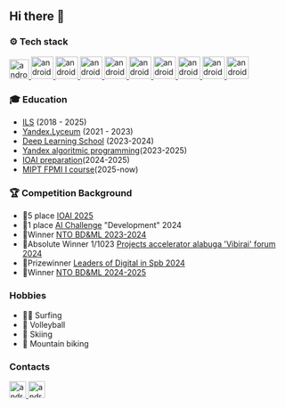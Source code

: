 ## Hi there 👋
### ⚙️ Tech stack
<p align="left"> 
  <a href="https://www.python.org" target="_blank"> 
    <img src="https://upload.wikimedia.org/wikipedia/commons/thumb/c/c3/Python-logo-notext.svg/1200px-Python-logo-notext.svg.png" alt="android" width="35" height="35"/>
  </a>
  
  <a href="https://pytorch.org" target="_blank"> 
    <img src="https://pytorch.org/assets/images/pytorch-logo.png" alt="android" width="40" height="40"/>
  </a>
  
  <a href="https://catboost.ai/" target="_blank"> 
    <img src="https://upload.wikimedia.org/wikipedia/commons/c/cc/CatBoostLogo.png" alt="android" width="40" height="40"/>
  </a>
  
  <a href="https://huggingface.co" target="_blank"> 
    <img src="https://uptime-storage.s3.amazonaws.com/logos/d32f5c39b694f3e64d29fc2c9b988cdd.png" alt="android" width="40" height="40"/>
  </a>
  
  <a href="https://www.djangoproject.com" target="_blank"> 
      <img src="https://cdn.worldvectorlogo.com/logos/django.svg" alt="android" width="40" height="40"/>
  </a>

  <a href="https://www.sqlite.org/index.html" target="_blank"> 
    <img src="https://upload.wikimedia.org/wikipedia/commons/thumb/3/38/HTML5_Badge.svg/2048px-HTML5_Badge.svg.png" alt="android" width="40" height="40"/>
  </a>

  <a href="https://www.sqlite.org/index.html" target="_blank"> 
    <img src="https://upload.wikimedia.org/wikipedia/commons/thumb/6/62/CSS3_logo.svg/2048px-CSS3_logo.svg.png" alt="android" width="40" height="40"/>
  </a>
  
  <a href="https://www.postgresql.org" target="_blank"> 
    <img src="https://upload.wikimedia.org/wikipedia/commons/thumb/2/29/Postgresql_elephant.svg/1200px-Postgresql_elephant.svg.png" alt="android" width="40" height="40"/>
  </a>
  
  <a href="https://ru.wikipedia.org/wiki/Bash" target="_blank"> 
    <img src="https://upload.wikimedia.org/wikipedia/commons/thumb/4/4b/Bash_Logo_Colored.svg/1200px-Bash_Logo_Colored.svg.png" alt="android" width="40" height="40"/>
  </a>
  
  <a href="https://git-scm.com/doc" target="_blank"> 
    <img src="https://git-scm.com/images/logos/logomark-orange@2x.png" alt="android" width="40" height="40"/>
  </a>
</p>

### 🎓 Education
* [ILS](https://mlsh.ru/) (2018 - 2025)
* [Yandex.Lyceum](https://yandexlyceum.ru) (2021 - 2023)
* [Deep Learning School](https://dls.samcs.ru/) (2023-2024)
* [Yandex algoritmic programming](https://algocode.ru/)(2023-2025)
* [IOAI preparation](https://centraluniversity.ru/)(2024-2025)
* [MIPT FPMI I course](https://mipt.ru/en)(2025-now)


### 🏆 Competition Background
* 🥇5 place [IOAI 2025](https://ioai-official.org/)
* 🥇1 place [AI Challenge](https://aiijc.com/ru/) "Development" 2024
* 🥇Winner [NTO BD&ML 2023-2024](https://ntcontest.ru/tracks/nto-school/proekt-po-iskusstvennomu-intellektu/bolshie-dannye-i-mashinnoe-obuchenie/)
* 🥇Absolute Winner 1/1023 [Projects accelerator alabuga 'Vibirai' forum 2024](https://nkocenter.ru/news/view/luchshie-proekty-foruma-vybiray-poluchat-do-300-tys-rubley-na-realizaciyu)
* 🥈Prizewinner [Leaders of Digital in Spb 2024 ](https://hacks-ai.ru/)
* 🥇Winner [NTO BD&ML 2024-2025](https://ntcontest.ru/tracks/nto-school/proekt-po-iskusstvennomu-intellektu/bolshie-dannye-i-mashinnoe-obuchenie/)


### Hobbies
* 🏄‍♂️ Surfing
* 🏐 Volleyball
* 🎿 Skiing
* 🚴 Mountain biking

### Contacts
<p align="left"> 
  <a href="https://t.me/moti4kaa" target="_blank"> 
    <img src="https://upload.wikimedia.org/wikipedia/commons/thumb/8/82/Telegram_logo.svg/1024px-Telegram_logo.svg.png" alt="android" width="30" height="30"/> 
  </a>
  <a href="https://www.instagram.com/moti4k/" target="_blank"> 
    <img src="https://upload.wikimedia.org/wikipedia/commons/thumb/e/e7/Instagram_logo_2016.svg/800px-Instagram_logo_2016.svg.png" alt="android" width="30" height="30"/> 
  </a>
  
</p>

